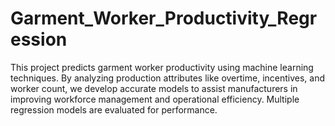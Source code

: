 # Garment_Worker_Productivity_Regression
This project predicts garment worker productivity using machine learning techniques. By analyzing production attributes like overtime, incentives, and worker count, we develop accurate models to assist manufacturers in improving workforce management and operational efficiency. Multiple regression models are evaluated for performance.
